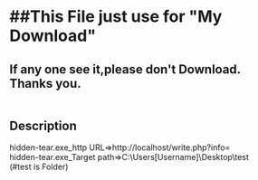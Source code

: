 <B>##This File just use for "My Download"</B>
====
If any one see it,please don't Download.<br>
Thanks you.<br>
<br>
<br>
Description
----
hidden-tear.exe_http URL=>http://localhost/write.php?info=<br>
hidden-tear.exe_Target path=>C:\Users\[Username]\Desktop\test<br>
(#test is Folder)<br>
